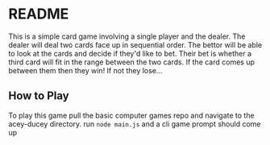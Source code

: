 # README

This is a simple card game involving a single player and the dealer. The dealer will deal two cards face up in sequential order. The bettor will be able to look at the cards and decide if they'd like to bet. Their bet is whether a third card will fit in the range between the two cards. If the card comes up between them then they win! If not they lose...


## How to Play
To play this game pull the basic computer games repo and navigate to the acey-ducey directory. run `node main.js` and a cli game prompt should come up
